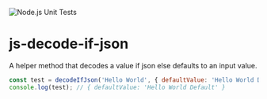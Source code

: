 ![Node.js Unit Tests](https://github.com/anno-ai/js-decode-if-json/workflows/Node.js%20Unit%20Tests/badge.svg)

# js-decode-if-json
A helper method that decodes a value if json else defaults to an input value.

```js
const test = decodeIfJson('Hello World', { defaultValue: 'Hello World Default' });
console.log(test); // { defaultValue: 'Hello World Default' }
```
